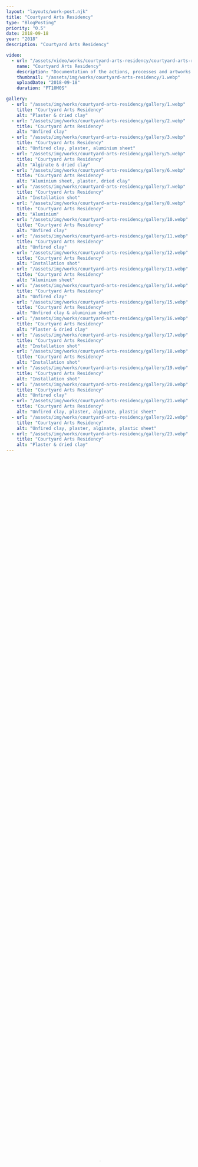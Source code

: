 ```yaml
---
layout: "layouts/work-post.njk"
title: "Courtyard Arts Residency"
type: "BlogPosting"
priority: "0.5"
date: 2018-09-18
year: "2018"
description: "Courtyard Arts Residency"

video:
  - url: "/assets/video/works/courtyard-arts-residency/courtyard-arts-residency.mp4"
    name: "Courtyard Arts Residency"
    description: "Documentation of the actions, processes and artworks made during the residency"
    thumbnail: "/assets/img/works/courtyard-arts-residency/1.webp"
    uploadDate: "2018-09-18"
    duration: "PT10M0S"

gallery:
  - url: "/assets/img/works/courtyard-arts-residency/gallery/1.webp"
    title: "Courtyard Arts Residency"
    alt: "Plaster & dried clay"
  - url: "/assets/img/works/courtyard-arts-residency/gallery/2.webp"
    title: "Courtyard Arts Residency"
    alt: "Unfired clay"
  - url: "/assets/img/works/courtyard-arts-residency/gallery/3.webp"
    title: "Courtyard Arts Residency"
    alt: "Unfired clay, plaster, aluminium sheet"
  - url: "/assets/img/works/courtyard-arts-residency/gallery/5.webp"
    title: "Courtyard Arts Residency"
    alt: "Alginate & dried clay"
  - url: "/assets/img/works/courtyard-arts-residency/gallery/6.webp"
    title: "Courtyard Arts Residency"
    alt: "Aluminium sheet, plaster, dried clay"
  - url: "/assets/img/works/courtyard-arts-residency/gallery/7.webp"
    title: "Courtyard Arts Residency"
    alt: "Installation shot"
  - url: "/assets/img/works/courtyard-arts-residency/gallery/8.webp"
    title: "Courtyard Arts Residency"
    alt: "Aluminium"
  - url: "/assets/img/works/courtyard-arts-residency/gallery/10.webp"
    title: "Courtyard Arts Residency"
    alt: "Unfired clay"
  - url: "/assets/img/works/courtyard-arts-residency/gallery/11.webp"
    title: "Courtyard Arts Residency"
    alt: "Unfired clay"
  - url: "/assets/img/works/courtyard-arts-residency/gallery/12.webp"
    title: "Courtyard Arts Residency"
    alt: "Installation shot"
  - url: "/assets/img/works/courtyard-arts-residency/gallery/13.webp"
    title: "Courtyard Arts Residency"
    alt: "Aluminium sheet"
  - url: "/assets/img/works/courtyard-arts-residency/gallery/14.webp"
    title: "Courtyard Arts Residency"
    alt: "Unfired clay"
  - url: "/assets/img/works/courtyard-arts-residency/gallery/15.webp"
    title: "Courtyard Arts Residency"
    alt: "Unfired clay & aluminium sheet"
  - url: "/assets/img/works/courtyard-arts-residency/gallery/16.webp"
    title: "Courtyard Arts Residency"
    alt: "Plaster & dried clay"
  - url: "/assets/img/works/courtyard-arts-residency/gallery/17.webp"
    title: "Courtyard Arts Residency"
    alt: "Installation shot"
  - url: "/assets/img/works/courtyard-arts-residency/gallery/18.webp"
    title: "Courtyard Arts Residency"
    alt: "Installation shot"
  - url: "/assets/img/works/courtyard-arts-residency/gallery/19.webp"
    title: "Courtyard Arts Residency"
    alt: "Installation shot"
  - url: "/assets/img/works/courtyard-arts-residency/gallery/20.webp"
    title: "Courtyard Arts Residency"
    alt: "Unfired clay"
  - url: "/assets/img/works/courtyard-arts-residency/gallery/21.webp"
    title: "Courtyard Arts Residency"
    alt: "Unfired clay, plaster, alginate, plastic sheet"
  - url: "/assets/img/works/courtyard-arts-residency/gallery/22.webp"
    title: "Courtyard Arts Residency"
    alt: "Unfired clay, plaster, alginate, plastic sheet"
  - url: "/assets/img/works/courtyard-arts-residency/gallery/23.webp"
    title: "Courtyard Arts Residency"
    alt: "Plaster & dried clay"
---
```


<video width="100%" height="100%" controls controlsList="nodownload" poster="{{ video[0].thumbnail }}">
    <source src="{{ video[0].url }}" type="video/mp4">
    Your browser does not support the video tag.
</video>
<figcaption>
    "{{ video[0].name }}". {{ video[0].description }}.
</figcaption>

<br>

<p class="indent">In 2018, I was artist in residence at Courtyard Arts Centre in Hertford, UK. Explain the residency concept further.</p>

<br>

<blockquote>
<p>"what do we call these relics?</p>
<p>do they have names? Or are they just things?</p>
<p>things that did a thing?</p>
<p>things that will do a thing?</p>
<p>things that do nothing?</p>
<p>things that do everything?</p>
<p>useless to us, what are they?</p>
<p>what will they be use for?</p>
<p>when will they be used?</p>
<p>who uses them?</p>
<p>they almost look like they do something, right?</p>
<p>things of remembrance,</p>
<p>things of optimism,</p>
<p>things of pessimism,</p>
<p>things of opportunity,</p>
<p>things of the past,</p>
<p>things of the future & things of the present,</p>
<p>things of the never-will & always."</p>

<cite>~ Things of the Never-Will and Always</cite>
</blockquote>

<br>
<br>